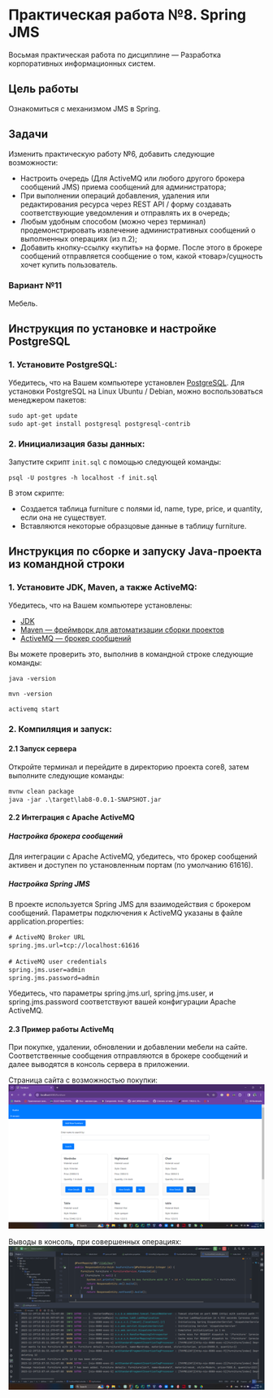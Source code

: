 # Практическая работа №8. Spring JMS

Восьмая практическая работа по дисциплине — Разработка корпоративных информационных систем.

## Цель работы

Ознакомиться с механизмом JMS в Spring.

## Задачи

Изменить практическую работу №6, добавить следующие возможности:

- Настроить очередь (Для ActiveMQ или любого другого брокера сообщений JMS) приема сообщений для администратора;
- При выполнении операций добавления, удаления или редактирования ресурса через REST API / форму создавать
  соответствующие уведомления и отправлять их в очередь;
- Любым удобным способом (можно через терминал) продемонстрировать извлечение административных сообщений о выполненных
  операциях (из п.2);
- Добавить кнопку-ссылку «купить» на форме. После этого в брокере сообщений отправляется сообщение о том, какой
  «товар»/сущность хочет купить пользователь.

### Вариант №11

Мебель.

## Инструкция по установке и настройке PostgreSQL

### 1. Установите PostgreSQL:

Убедитесь, что на Вашем компьютере установлен [PostgreSQL](https://www.postgresql.org/download/).
Для установки PostgreSQL на Linux Ubuntu / Debian, можно воспользоваться менеджером пакетов:

```
sudo apt-get update
sudo apt-get install postgresql postgresql-contrib
```

### 2. Инициализация базы данных:

Запустите скрипт ```init.sql``` с помощью следующей команды:

```
psql -U postgres -h localhost -f init.sql
```

В этом скрипте:

- Создается таблица furniture с полями id, name, type, price, и quantity, если она не существует.
- Вставляются некоторые образцовые данные в таблицу furniture.

## Инструкция по сборке и запуску Java-проекта из командной строки

### 1. Установите JDK, Maven, а также ActiveMQ:

Убедитесь, что на Вашем компьютере
установлены:

- [JDK](https://www.oracle.com/java/technologies/downloads/)
- [Maven — фреймворк для автоматизации сборки проектов](https://maven.apache.org/)
- [ActiveMQ — брокер сообщений ](https://activemq.apache.org/components/classic/download/)

Вы можете проверить это,
выполнив в командной строке следующие команды:

```
java -version
```

```
mvn -version
```

```
activemq start
```

### 2. Компиляция и запуск:

#### 2.1 Запуск сервера

Откройте терминал и перейдите в директорию проекта core8, затем выполните следующие команды:

```
mvnw clean package
java -jar .\target\lab8-0.0.1-SNAPSHOT.jar
```

#### 2.2 Интеграция с Apache ActiveMQ

##### Настройка брокера сообщений

Для интеграции с Apache ActiveMQ, убедитесь, что брокер сообщений активен и доступен по установленным портам (по
умолчанию 61616).

##### Настройка Spring JMS

В проекте используется Spring JMS для взаимодействия с брокером сообщений. Параметры подключения к ActiveMQ указаны в
файле application.properties:

```
# ActiveMQ Broker URL
spring.jms.url=tcp://localhost:61616

# ActiveMQ user credentials
spring.jms.user=admin
spring.jms.password=admin
```

Убедитесь, что параметры spring.jms.url, spring.jms.user, и spring.jms.password соответствуют вашей конфигурации Apache
ActiveMQ.

#### 2.3 Пример работы ActiveMq

При покупке, удалении, обновлении и добавлении мебели на сайте. Соответственные сообщения отправляются
в брокере сообщений и далее выводятся в консоль сервера в приложении.

Страница сайта с возможностью покупки:
![Screenshot](readmeFiles/website_page.png)

Выводы в консоль, при совершенных операциях:
![Screenshot](readmeFiles/ActiveMQ.png)
